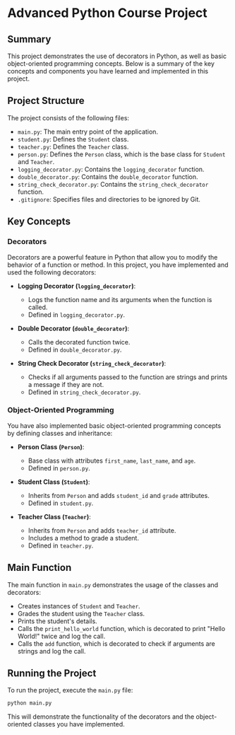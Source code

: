 # Advanced Python Course Project

## Summary
This project demonstrates the use of decorators in Python, as well as basic object-oriented programming concepts. Below is a summary of the key concepts and components you have learned and implemented in this project.

## Project Structure
The project consists of the following files:
- `main.py`: The main entry point of the application.
- `student.py`: Defines the `Student` class.
- `teacher.py`: Defines the `Teacher` class.
- `person.py`: Defines the `Person` class, which is the base class for `Student` and `Teacher`.
- `logging_decorator.py`: Contains the `logging_decorator` function.
- `double_decorator.py`: Contains the `double_decorator` function.
- `string_check_decorator.py`: Contains the `string_check_decorator` function.
- `.gitignore`: Specifies files and directories to be ignored by Git.

## Key Concepts

### Decorators
Decorators are a powerful feature in Python that allow you to modify the behavior of a function or method. In this project, you have implemented and used the following decorators:

- **Logging Decorator (`logging_decorator`)**:
    - Logs the function name and its arguments when the function is called.
    - Defined in `logging_decorator.py`.

- **Double Decorator (`double_decorator`)**:
    - Calls the decorated function twice.
    - Defined in `double_decorator.py`.

- **String Check Decorator (`string_check_decorator`)**:
    - Checks if all arguments passed to the function are strings and prints a message if they are not.
    - Defined in `string_check_decorator.py`.

### Object-Oriented Programming
You have also implemented basic object-oriented programming concepts by defining classes and inheritance:

- **Person Class (`Person`)**:
    - Base class with attributes `first_name`, `last_name`, and `age`.
    - Defined in `person.py`.

- **Student Class (`Student`)**:
    - Inherits from `Person` and adds `student_id` and `grade` attributes.
    - Defined in `student.py`.

- **Teacher Class (`Teacher`)**:
    - Inherits from `Person` and adds `teacher_id` attribute.
    - Includes a method to grade a student.
    - Defined in `teacher.py`.

## Main Function
The main function in `main.py` demonstrates the usage of the classes and decorators:
- Creates instances of `Student` and `Teacher`.
- Grades the student using the `Teacher` class.
- Prints the student's details.
- Calls the `print_hello_world` function, which is decorated to print "Hello World!" twice and log the call.
- Calls the `add` function, which is decorated to check if arguments are strings and log the call.

## Running the Project
To run the project, execute the `main.py` file:
```bash
python main.py
```
This will demonstrate the functionality of the decorators and the object-oriented classes you have implemented.